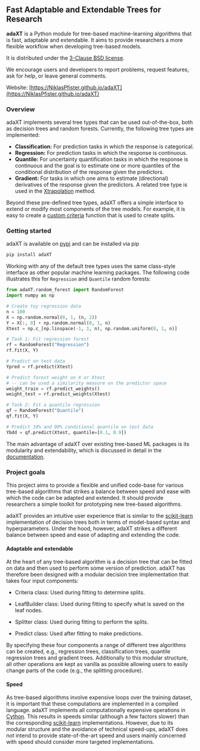 ## Fast Adaptable and Extendable Trees for Research

**adaXT** is a Python module for tree-based machine-learning algorithms that is
fast, adaptable and extendable. It aims to provide researchers a more flexible
workflow when developing tree-based models.

It is distributed under the
[3-Clause BSD license](https://github.com/NiklasPfister/adaXT/blob/main/LICENSE).

We encourage users and developers to report problems, request features, ask for
help, or leave general comments.

Website:
[https://NiklasPfister.github.io/adaXT](https://NiklasPfister.github.io/adaXT)

### Overview

adaXT implements several tree types that can be used out-of-the-box, both as
decision trees and random forests. Currently, the following tree types are
implemented:

- **Classification:** For prediction tasks in which the response is categorical.
- **Regression:** For prediction tasks in which the response is continuous.
- **Quantile:** For uncertainty quantification tasks in which the response is
  continuous and the goal is to estimate one or more quantiles of the
  conditional distribution of the response given the predictors.
- **Gradient:** For tasks in which one aims to estimate (directional)
  derivatives of the response given the predictors. A related tree type is used
  in the
  [Xtrapolation](https://github.com/NiklasPfister/ExtrapolationAware-Inference)
  method.

Beyond these pre-defined tree types, adaXT offers a simple interface to extend
or modify most components of the tree models. For example, it is easy to create
a [custom criteria](/docs/user_guide/creatingCriteria.md) function that is used
to create splits.

### Getting started

adaXT is available on [pypi](https://pypi.org/project/adaXT) and can be
installed via pip

```bash
pip install adaXT
```

Working with any of the default tree types uses the same class-style interface
as other popular machine learning packages. The following code illustrates this
for `Regression` and `Quantile` random forests:

```python
from adaXT.random_forest import RandomForest
import numpy as np

# Create toy regression data
n = 100
X = np.random.normal(0, 1, (n, 2))
Y = X[:, 0] + np.random.normal(0, 1, n)
Xtest = np.c_[np.linspace(-1, 1, n), np.random.uniform(0, 1, n)]

# Task 1: Fit regression forest
rf = RandomForest("Regression")
rf.fit(X, Y)

# Predict on test data
Ypred = rf.predict(Xtest)

# Predict forest weight on X or Xtest
# -- can be used a similarity measure on the predictor space
weight_train = rf.predict_weights()
weight_test = rf.predict_weights(Xtest)

# Task 2: Fit a quantile regression
qf = RandomForest("Quantile")
qf.fit(X, Y)

# Predict 10% and 90% conditional quantile on test data
Ybdd = qf.predict(Xtest, quantile=[0.1, 0.9])
```

The main advantage of adaXT over existing tree-based ML packages is its
modularity and extendability, which is discussed in detail in the
[documentation](https://NiklasPfister.github.io/adaXT).

### Project goals

This project aims to provide a flexible and unified code-base for various
tree-based algorithms that strikes a balance between speed and ease with which
the code can be adapted and extended. It should provide researchers a simple
toolkit for prototyping new tree-based algorithms.

adaXT provides an intuitive user experience that is similar to the
[scikit-learn](https://scikit-learn.org) implementation of decision trees both
in terms of model-based syntax and hyperparameters. Under the hood, however, adaXT
strikes a different balance between speed and ease of adapting and extending the
code.

#### Adaptable and extendable

At the heart of any tree-based algorithm is a decision tree that can be fitted
on data and then used to perform some version of prediction. adaXT has therefore
been designed with a modular decision tree implementation that takes four input
components:

- Criteria class: Used during fitting to determine splits.

- LeafBuilder class: Used during fitting to specify what is saved on the leaf
  nodes.

- Splitter class: Used during fitting to perform the splits.

- Predict class: Used after fitting to make predictions.

By specifying these four components a range of different tree algorithms can be
created, e.g., regression trees, classification trees, quantile regression trees
and gradient trees. Additionally to this modular structure, all other operations
are kept as vanilla as possible allowing users to easily change parts of the
code (e.g., the splitting procedure).

#### Speed

As tree-based algorithms involve expensive loops over the training dataset, it
is important that these computations are implemented in a compiled language.
adaXT implements all computationally expensive operations in
[Cython](https://cython.org/). This results in speeds similar (although a few
factors slower) than the corresponding [scikit-learn](https://scikit-learn.org)
implementations. However, due to its modular structure and the avoidance of
technical speed-ups, adaXT does not intend to provide state-of-the-art speed and
users mainly concerned with speed should consider more targeted implementations.
